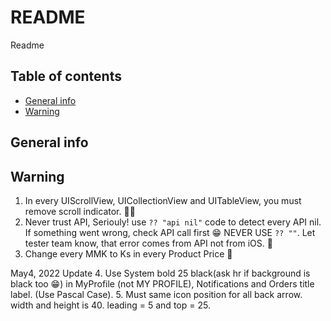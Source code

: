 # README
Readme

## Table of contents
* [General info](#general-info)
* [Warning](#warning)

## General info


## Warning
1. In every UIScrollView, UICollectionView and UITableView, you must remove scroll indicator. 😮‍💨
2. Never trust API, Seriouly! use ```?? "api nil"``` code to detect every API nil. If something went wrong, check API call first 😁 NEVER USE ```?? ""```. Let tester team know, that error comes from API not from iOS. 👻
3. Change every MMK to Ks in every Product Price 🥲

May4, 2022 Update
4. Use System bold 25 black(ask hr if background is black too 😁) in MyProfile (not MY PROFILE), Notifications and Orders title label. (Use Pascal Case).
5. Must same icon position for all back arrow. width and height is 40. leading = 5 and top = 25.
